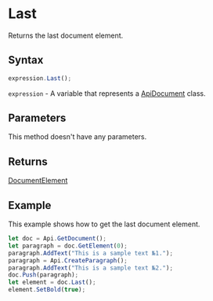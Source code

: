 # Last

Returns the last document element.

## Syntax

```javascript
expression.Last();
```

`expression` - A variable that represents a [ApiDocument](../ApiDocument.md) class.

## Parameters

This method doesn't have any parameters.

## Returns

[DocumentElement](../../Enumeration/DocumentElement.md)

## Example

This example shows how to get the last document element.

```javascript
let doc = Api.GetDocument();
let paragraph = doc.GetElement(0);
paragraph.AddText("This is a sample text №1.");
paragraph = Api.CreateParagraph();
paragraph.AddText("This is a sample text №2.");
doc.Push(paragraph);
let element = doc.Last();
element.SetBold(true);
```
